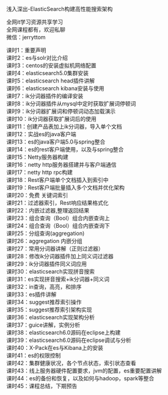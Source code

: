 浅入深出-ElasticSearch构建高性能搜索架构

全网it学习资源共享学习<br>全网课程都有，欢迎私聊<br>微信：jerryttom<br>

课时1：重要声明<br> 课时2：es与solr对比介绍<br> 课时3：centos的安装虚拟机网络配置<br> 课时4：elasticsearch5.0集群安装<br> 课时5：elasticsearch head插件讲解<br> 课时6：elasticsearch kibana安装与使用<br> 课时7：ik分词器插件的编译安装<br> 课时8：ik分词器插件从mysql中定时获取扩展词停顿词<br> 课时9：ik分词器扩展词和停顿词动态加载演示<br> 课时10：ik分词器获取扩展词后的使用<br> 课时11：创建产品表加上ik分词器，导入单个文档<br> 课时12：实战es的java客户端<br> 课时13：es的java客户端5.0与spring整合<br> 课时14：es的rest客户端使用，以及与spring整合<br> 课时15：Netty服务器构建<br> 课时16：netty http服务器搭建并与客户端通信<br> 课时17：netty http rpc构建<br> 课时18：Rest客户端单个文档插入到索引中<br> 课时19：Rest客户端批量插入多个文档并优化架构<br> 课时20：免费 关键词索引<br> 课时21：过滤器索引，Rest响应结果格式化<br> 课时22：内嵌过滤器,整理返回结果<br> 课时23：组合查询（Bool）组合内嵌查询上<br> 课时24：组合查询（Bool）组合内嵌查询下<br> 课时25：分组查询(aggregation)<br> 课时26：aggregation 内嵌分组<br> 课时27：常用分词器讲解（正则过滤器）<br> 课时28：修改ik分词器插件加上同义词过滤器<br> 课时29：ik分词器插件同义词应用<br> 课时30：elasticsearch实现拼音搜索<br> 课时31：es实现拼音搜索+ik分词器+同义词<br> 课时32：in查询，高亮，和排序<br> 课时33：es插件讲解<br> 课时34：suggest推荐索引操作<br> 课时35：suggest推荐索引架构实现<br> 课时36：elasticsearch实现架构分析<br> 课时37：guice讲解，实例分析<br> 课时38：elasticsearch6.0源码在eclipse上构建<br> 课时39：elasticsearch6.0源码在eclipse调试与分析<br> 课时40：X-Pack在es与Kibana上的安装<br> 课时41：es的权限控制<br> 课时42：集群健康状况，各个节点状态，索引状态查看<br> 课时43：线上服务器硬件配置要求，jvm的配置，es重要配置讲解<br> 课时44：es的备份和恢复，以及如何与hadoop，spark等整合<br> 课时45：课程总结，下期预告